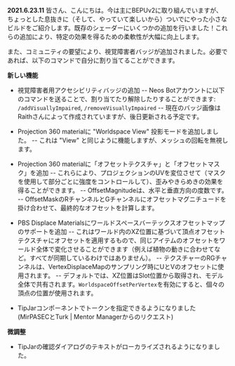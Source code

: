 **2021.6.23.11**
皆さん、こんにちは。今は主にBEPUv2に取り組んでいますが、ちょっとした息抜きに（そして、やっていて楽しいから）ついでにやった小さなビルドをご紹介します。既存のシェーダーにいくつかの追加を行いました！これらの追加により、特定の効果を得るための柔軟性が大幅に向上します。

また、コミュニティの要望により、視覚障害者バッジが追加されました。必要であれば、以下のコマンドで自分に割り当てることができます。

**新しい機能**
- 視覚障害者用アクセシビリティバッジの追加
-- Neos Botアカウントに以下のコマンドを送ることで、割り当てたり解除したりすることができます: `/addVisuallyImpaired`, `/removeVisuallyImpaired`
-- 現在のバッジ画像はRaithさんによって作成されていますが、後日更新される予定です。

- Projection 360 materialに "Worldspace View" 投影モードを追加しました。
-- これは "View" と同じように機能しますが、メッシュの回転を無視します。
- Projection 360 materialに「オフセットテクスチャ」と「オフセットマスク」を追加
-- これらにより、プロジェクションのUVを変位させて（マスクを使用して部分ごとに強度をコントロールして）、歪みやきらめきの効果を得ることができます。
-- OffsetMagnitudeは、水平と垂直方向の度数です。
-- OffsetMaskのRチャンネルとGチャンネルにオフセットマグニチュードを掛け合わせて、最終的なオフセットを計算します。
- PBS Displace Materialsにワールドスペースバーテックスオフセットマップのサポートを追加
-- これはワールド内のXZ位置に基づいて頂点オフセットテクスチャにオフセットを適用するもので、同じアイテムのオフセットをワールド全体で変化させることができます（例えば植物の動きに合わせてなど。すべてが同期しているわけではありません）。
-- テクスチャーのRGチャンネルは、VertexDisplaceMapのサンプリング時にUとVのオフセットに使用されます。
-- デフォルトでは、XZ位置はSlot位置から取得され、モデル全体で共有されます。`WorldspaceOffsetPerVertex`を有効にすると、個々の頂点の位置が使用されます。
- TipJarコンポーネントでトークンを指定できるようになりました (MirPASECとTurk | Mentor Managerからのリクエスト)

**微調整**
- TipJarの確認ダイアログのテキストがローカライズされるようになりました。